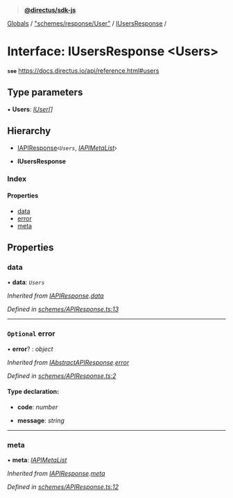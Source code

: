 > **[@directus/sdk-js](../README.md)**

[Globals](../README.md) / ["schemes/response/User"](../modules/_schemes_response_user_.md) / [IUsersResponse](_schemes_response_user_.iusersresponse.md) /

# Interface: IUsersResponse <**Users**>

**`see`** https://docs.directus.io/api/reference.html#users

## Type parameters

▪ **Users**: *[IUser](_schemes_directus_user_.iuser.md)[]*

## Hierarchy

  * [IAPIResponse](_schemes_apiresponse_.iapiresponse.md)‹*`Users`*, *[IAPIMetaList](_schemes_apiresponse_.iapimetalist.md)*›

  * **IUsersResponse**

### Index

#### Properties

* [data](_schemes_response_user_.iusersresponse.md#data)
* [error](_schemes_response_user_.iusersresponse.md#optional-error)
* [meta](_schemes_response_user_.iusersresponse.md#meta)

## Properties

###  data

• **data**: *`Users`*

*Inherited from [IAPIResponse](_schemes_apiresponse_.iapiresponse.md).[data](_schemes_apiresponse_.iapiresponse.md#data)*

*Defined in [schemes/APIResponse.ts:13](https://github.com/janbiasi/sdk-js/blob/b445ae7/src/schemes/APIResponse.ts#L13)*

___

### `Optional` error

• **error**? : *object*

*Inherited from [IAbstractAPIResponse](_schemes_apiresponse_.iabstractapiresponse.md).[error](_schemes_apiresponse_.iabstractapiresponse.md#optional-error)*

*Defined in [schemes/APIResponse.ts:2](https://github.com/janbiasi/sdk-js/blob/b445ae7/src/schemes/APIResponse.ts#L2)*

#### Type declaration:

* **code**: *number*

* **message**: *string*

___

###  meta

• **meta**: *[IAPIMetaList](_schemes_apiresponse_.iapimetalist.md)*

*Inherited from [IAPIResponse](_schemes_apiresponse_.iapiresponse.md).[meta](_schemes_apiresponse_.iapiresponse.md#meta)*

*Defined in [schemes/APIResponse.ts:12](https://github.com/janbiasi/sdk-js/blob/b445ae7/src/schemes/APIResponse.ts#L12)*